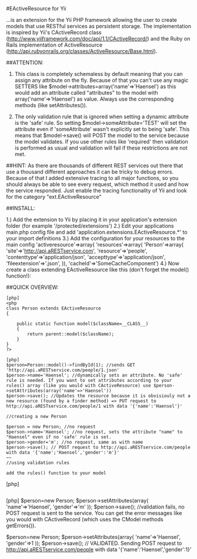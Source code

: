 #EActiveResource for Yii

...is an extension for the Yii PHP framework allowing the user to create models that use RESTful services as persistent storage.
The implementation is inspired by Yii's CActiveRecord class (http://www.yiiframework.com/doc/api/1.1/CActiveRecord/) and the Ruby on Rails implementation of ActiveResource (http://api.rubyonrails.org/classes/ActiveResource/Base.html).

##ATTENTION: 
1. This class is completely schemaless by default meaning that you can assign any attribute on the fly. Because of that you can't use any magic SETTERS like
$model->attributes=array('name'=>'Haensel') as this would add an attribute called "attributes" to the model with array('name'=>'Haensel') as value. 
Always use the corresponding methods (like setAttributes()).

2. The only validation rule that is ignored when setting a dynamic attribute is the 'safe' rule. So setting $model->someAttribute='TEST' will set the
attribute even if 'someAttribute' wasn't explicitly set to being 'safe'. This means that $model->save() will POST the model to the service because the model validates.
If you use other rules like 'required' then validation is performed as usual and validation will fail if these restrictions are not met.

##HINT:
As there are thousands of different REST services out there that use a thousand different approaches it can be tricky to debug errors. Because of that I added extensive
tracing to all major functions, so you should always be able to see every request, which method it used and how the service responded. Just enable the tracing functionality of Yii
and look for the category "ext.EActiveResource"

##INSTALL:

1.) Add the extension to Yii by placing it in your application's extension folder (for example '/protected/extensions')
2.) Edit your applications main.php config file and add 'application.extensions.EActiveResource.*' to your import definitions
3.) Add the configuration for your resources to the main config
	'activeresource'=>array(
			'resources'=>array(
				'Person'=>array(
            		'site'=>'http://api.aRESTservice.com',
            		'resource'=>'people',
            		'contenttype'=>'application/json',
            		'accepttype'=>'application/json',
            		'fileextension'=>'.json',
       		)),
       		'cacheId'=>'SomeCacheComponent')
4.) Now create a class extending EActiveResource like this (don't forget the model() function!):

##QUICK OVERVIEW:

~~~
[php]
<php
class Person extends EActiveResource
{

    public static function model($className=__CLASS__)
    {
        return parent::model($className);
    }
}
?>
~~~
~~~
[php]
$person=Person::model()->findById(1); //sends GET 'http://api.aRESTservice.com/people/1.json'
$person->name='Haensel'; //dynamically sets an attribute. No 'safe' rule is needed. If you want to set attributes according to your rules() array (like you would with CActiveResource) use $person->setAttributes(array('name'=>'Haensel'))
$person->save(); //Updates the resource because it is obvisiouly not a new resource (found by a finder method) => PUT request to http://api.aRESTservice.com/people/1 with data '{'name':'Haensel'}'

//creating a new Person

$person = new Person; //no request
$person->name='Haensel'; //no request, sets the attribute "name" to "Haensel" even if no 'safe' rule is set.
$person->gender='m'; //no request, same as with name
$person->save(); // POST request to http://api.aRESTservice.com/people with data '{'name';'Haensel','gender':'m'}'
~~
//using validation rules

add the rules() function to your model

~~~
[php]
<?php
class Person extends EActiveResource
{

    public static function model($className=__CLASS__)
    {
        return parent::model($className);
    }
    
    public function rules()
    {
    	return array(
    		array('name','required');
    		array('gender','numerical');
    	);
    }
}
?>
~~~
~~~
[php]
$person=new Person;
$person->setAttributes(array(
	'name'=>'Haensel',
	'gender'=>'m'
));
$person->save(); //validation fails, no POST request is sent to the service. You can get the error messages like you would with CActiveRecord (which uses the CModel methods getErrors()).

$person=new Person;
$person->setAttributes(array(
	'name'=>'Haensel',
	'gender'=>1
));
$person->save(); // VALIDATED. Sending POST request to http://api.aRESTservice.com/people with data '{'name':'Haensel','gender':1}'
~~~